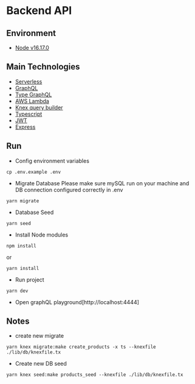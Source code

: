 # Backend API

## Environment

-   [Node v16.17.0](https://nodejs.org/en/download/releases/)

## Main Technologies

-   [Serverless](https://www.serverless.com/cloud/docs)
-   [GraphQL](https://graphql.org/learn/)
-   [Type GraphQL](https://typegraphql.com/docs/introduction.html)
-   [AWS Lambda](https://aws.amazon.com/lambda/)
-   [Knex query builder](https://knexjs.org/guide/)
-   [Typescript](https://www.typescriptlang.org/docs/)
-   [JWT](https://www.npmjs.com/package/jsonwebtoken)
-   [Express](https://expressjs.com/en/guide/routing.html)

## Run

-   Config environment variables

```
cp .env.example .env
```

-   Migrate Database
    Please make sure mySQL run on your machine and DB connection configured correctly in .env

```
yarn migrate
```

-   Database Seed

```
yarn seed
```

-   Install Node modules

```
npm install
```

or

```
yarn install
```

-   Run project

```
yarn dev
```

-   Open graphQL playground[http://localhost:4444]

## Notes

-   create new migrate

```
yarn knex migrate:make create_products -x ts --knexfile ./lib/db/knexfile.tx
```

-   Create new DB seed

```
yarn knex seed:make products_seed --knexfile ./lib/db/knexfile.tx
```

